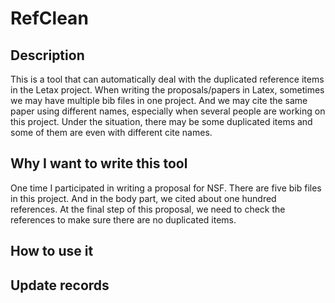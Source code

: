 # RefClean

## Description
This is a tool that can automatically deal with the duplicated reference items in the Letax project.
When writing the proposals/papers in Latex, sometimes we may have multiple bib files in one project. And we may cite the same paper using different names, especially when several people are working on this project.
Under the situation, there may be some duplicated items and some of them are even with different cite names.

## Why I want to write this tool
One time I participated in writing a proposal for NSF. There are five bib files in this project. 
And in the body part, we cited about one hundred references.
At the final step of this proposal, we need to check the references to make sure there are no duplicated items.

## How to use it

## Update records
